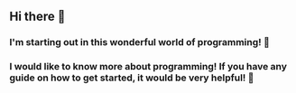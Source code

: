 ## Hi there 👋
### I'm starting out in this wonderful world of programming! 🌱
### I would like to know more about programming! If you have any guide on how to get started, it would be very helpful! 🤔

<!--
**TheGregolasG/TheGregolasG** is a ✨ _special_ ✨ repository because its `README.md` (this file) appears on your GitHub profile.

Here are some ideas to get you started:

- 🔭 I’m currently working on ...
- 🌱 I’m currently learning ...
- 👯 I’m looking to collaborate on ...
- 🤔 I’m looking for help with ...
- 💬 Ask me about ...
- 📫 How to reach me: ...
- 😄 Pronouns: ...
- ⚡ Fun fact: ...
-->
